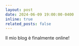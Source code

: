 ```yaml
---
layout: post
date: 2024-06-09 19:00:00-0400
inline: true
related_posts: false
---
```


Il mio blog è finalmente online!
